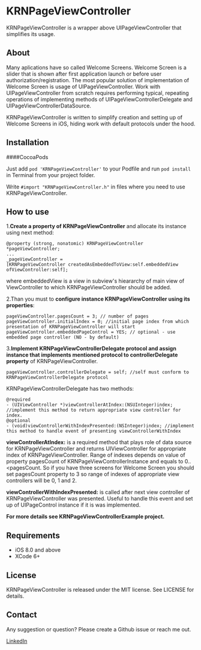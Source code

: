 KRNPageViewController
===============

KRNPageViewController is a wrapper above UIPageViewController that simplifies its usage.

## About

Many aplications have so called Welcome Screens. Welcome Screen is a slider that is shown after first application launch or before user authorization/registration. The most popular solution of implementation of Welcome Screen is usage of UIPageViewController. Work with UIPageViewController from scratch requires performing typical, repeating operations of implementing methods of UIPageViewControllerDelegate and UIPageViewControllerDataSource.

KRNPageViewController is written to simplify creation and setting up of Welcome Screens in iOS, hiding work with default protocols under the hood.

## Installation
####CocoaPods

Just add `pod 'KRNPageViewController'` to your Podfile and run `pod install` in Terminal from your project folder.

Write `#import "KRNPageViewController.h"` in files where you need to use KRNPageViewController. 


## How to use
1.**Create a property of KRNPageViewController** and allocate its instance using next method:

```objc
@property (strong, nonatomic) KRNPageViewController *pageViewController;
...
_pageViewController = 
[KRNPageViewController createdAsEmbeddedToView:self.embeddedView 
ofViewController:self];
```
where embeddedView is a view in subview's hieararchy of main view of ViewController to which KRNPageViewController should be added.

2.Than you must to **configure instance KRNPageViewController using its properties**:

```objc
pageViewController.pagesCount = 3; // number of pages
pageViewController.initialIndex = 0; //initial page index from which presentation of KRNPageViewController will start
pageViewController.embeddedPageControl = YES; // optional - use embedded page controller (NO - by default)
```

3.**Implement KRNPageViewControllerDelegate protocol and assign instance that implements mentioned protocol to controllerDelegate property** of KRNPageViewController.

```objc
pageViewController.controllerDelegate = self; //self must conform to KRNPageViewControllerDelegate protocol
```
KRNPageViewControllerDelegate has two methods:

```objc
@required
- (UIViewController *)viewControllerAtIndex:(NSUInteger)index;  //implement this method to return appropriate view controller for index.
@optional
- (void)viewControllerWithIndexPresented:(NSInteger)index; //implement this method to handle event of presenting viewControllerWithIndex
```

**viewControllerAtIndex:** is a required method that plays role of data source for KRNPageViewController and returns UIViewController for appropriate index of KRNPageViewController.
Range of indexes depends on value of property pagesCount of KRNPageViewControllerInstance and equals to 0..<pagesCount. So if you have three screens for Welcome Screen you should set pagesCount property to 3 so range of indexes of appropriate view controllers will be 0, 1 and 2.

**viewControllerWithIndexPresented:** is called after next view controller of KRNPageViewController was presented. Useful to handle this event and set up of UIPageControl instance if it is was implemented.

**For more details see KRNPageViewControllerExample project.**

## Requirements

* iOS 8.0 and above
* XCode 6+

## License

KRNPageViewController is released under the MIT license. See LICENSE for details.

## Contact

Any suggestion or question? Please create a Github issue or reach me out.

[LinkedIn](https://www.linkedin.com/in/julian-drapaylo)
